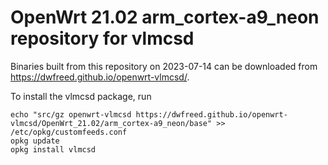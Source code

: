 OpenWrt 21.02 arm_cortex-a9_neon repository for vlmcsd
========

Binaries built from this repository on 2023-07-14 can be downloaded from <https://dwfreed.github.io/openwrt-vlmcsd/>.

To install the vlmcsd package, run

```
echo "src/gz openwrt-vlmcsd https://dwfreed.github.io/openwrt-vlmcsd/OpenWrt_21.02/arm_cortex-a9_neon/base" >> /etc/opkg/customfeeds.conf
opkg update
opkg install vlmcsd
```
